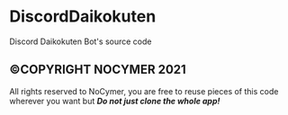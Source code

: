 # DiscordDaikokuten
Discord Daikokuten Bot's source code
## ©COPYRIGHT NOCYMER 2021
All rights reserved to NoCymer, you are free to reuse pieces of this code wherever you want but ***Do not just clone the whole app!***

